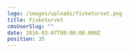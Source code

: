 ```yaml
---
logo: /images/uploads/fisketorvet.png
title: Fisketorvet
cmsUserSlug: ""
date: 2016-03-07T00:00:00.000Z
position: 35
---
```


